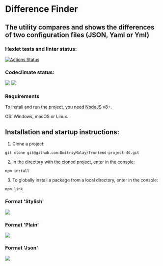 # Difference Finder

## The utility compares and shows the differences of two configuration files (JSON, Yaml or Yml) 


### Hexlet tests and linter status:
[![Actions Status](https://github.com/DmitriyMalay/frontend-project-46/actions/workflows/hexlet-check.yml/badge.svg)](https://github.com/DmitriyMalay/frontend-project-46/actions)

### Codeclimate status:

<a href="https://codeclimate.com/github/DmitriyMalay/frontend-project-46/maintainability"><img src="https://api.codeclimate.com/v1/badges/fd5dbce12063ea025189/maintainability" /></a>
<a href="https://codeclimate.com/github/DmitriyMalay/frontend-project-46/test_coverage"><img src="https://api.codeclimate.com/v1/badges/fd5dbce12063ea025189/test_coverage" /></a>


### Requirements

To install and run the project, you need [NodeJS](https://nodejs.org/en) v8+.

OS: Windows, macOS or Linux.


## Installation and startup instructions:


1. Clone a project:

```
git clone git@github.com:DmitriyMalay/frontend-project-46.git
```

2. In the directory with the cloned project, enter in the console:

```
npm install
```

3. To globally install a package from a local directory, enter in the console:

```
npm link
```

### Format 'Stylish'

<a href="https://asciinema.org/a/iouA4pkxLW9qIDfyz2dfuIbSL" target="_blank"><img src="https://asciinema.org/a/iouA4pkxLW9qIDfyz2dfuIbSL.svg" /></a>

### Format 'Plain'

<a href="https://asciinema.org/a/odKGR9Mm418QrV8oBPy37uJ8p" target="_blank"><img src="https://asciinema.org/a/odKGR9Mm418QrV8oBPy37uJ8p.svg" /></a>

### Format 'Json'

<a href="https://asciinema.org/a/9gBYLnbBiNHp8x093XTwTmozp" target="_blank"><img src="https://asciinema.org/a/9gBYLnbBiNHp8x093XTwTmozp.svg" /></a>